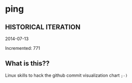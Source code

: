 # ping

## HISTORICAL ITERATION
2014-07-13

Incremented: 771

## What is this?? 
Linux skills to hack the github commit visualization chart `;-)`
